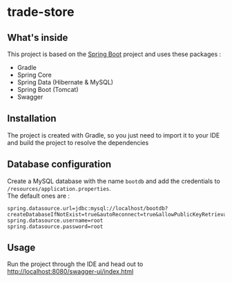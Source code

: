 # trade-store

## What's inside 
This project is based on the [Spring Boot](http://projects.spring.io/spring-boot/) project and uses these packages :
- Gradle
- Spring Core
- Spring Data (Hibernate & MySQL)
- Spring Boot (Tomcat)
- Swagger

## Installation 
The project is created with Gradle, so you just need to import it to your IDE and build the project to resolve the dependencies

## Database configuration 
Create a MySQL database with the name `bootdb` and add the credentials to `/resources/application.properties`.  
The default ones are :

```
spring.datasource.url=jdbc:mysql://localhost/bootdb?createDatabaseIfNotExist=true&autoReconnect=true&allowPublicKeyRetrieval=true&useSSL=false
spring.datasource.username=root
spring.datasource.password=root
```

## Usage 
Run the project through the IDE and head out to [http://localhost:8080/swagger-ui/index.html](http://localhost:8080/swagger-ui/index.html)
